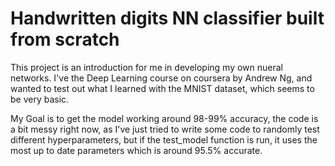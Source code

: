 # Handwritten digits NN classifier built from scratch

This project is an introduction for me in developing my own nueral networks. I've the Deep Learning course on coursera by Andrew Ng, and wanted to test out what I learned with the MNIST dataset, which seems to be very basic. 

My Goal is to get the model working around 98-99% accuracy, the code is a bit messy right now, as I've just tried to write some code to randomly test different hyperparameters, but if the test_model function is run, it uses the most up to date parameters which is around 95.5% accurate.